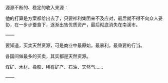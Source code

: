 源源不断的、稳定的收入来源：

他的打算是方案都给出去了，只要祥利集团来不及应对，最后就不得不向众人妥协，在一步步蚕食下，逐渐出售优质资产，最后彻底消失在南溪市。

——

要知道，买卖天然资源，可是商业中最原始，最暴利，最重要的行当。

各国间做最多的买卖，其实都是天然资源。

煤矿、木材、橡胶、稀有矿产、石油、天然气……

——

